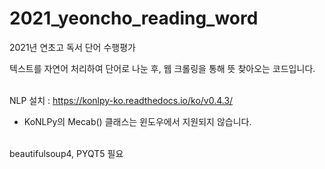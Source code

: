 # 2021_yeoncho_reading_word
2021년 연초고 독서 단어 수행평가

텍스트를 자연어 처리하여 단어로 나눈 후, 웹 크롤링을 통해 뜻 찾아오는 코드입니다.<br/><br/>

NLP 설치 : https://konlpy-ko.readthedocs.io/ko/v0.4.3/<br/>
* KoNLPy의 Mecab() 클래스는 윈도우에서 지원되지 않습니다.<br/><br/>

beautifulsoup4, PYQT5 필요<br/>
